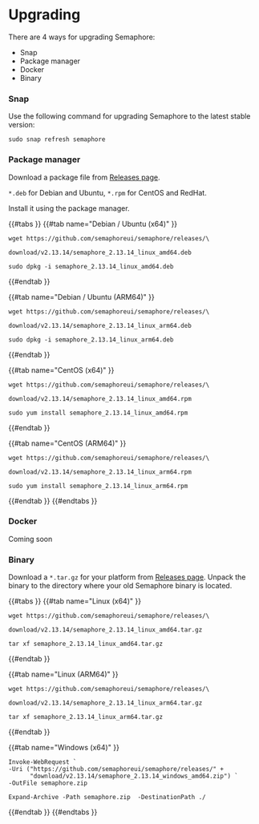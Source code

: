 # Upgrading

There are 4 ways for upgrading Semaphore:

* Snap
* Package manager
* Docker
* Binary

### Snap

Use the following command for upgrading Semaphore to the latest stable version:

```
sudo snap refresh semaphore
```

### Package manager

Download a package file from [Releases page](https://github.com/semaphoreui/semaphore/releases).

&#x20;`*.deb` for Debian and Ubuntu, `*.rpm` for CentOS and RedHat.&#x20;

Install it using the package manager.

{{#tabs }}
{{#tab name="Debian / Ubuntu (x64)" }}
```
wget https://github.com/semaphoreui/semaphore/releases/\

download/v2.13.14/semaphore_2.13.14_linux_amd64.deb

sudo dpkg -i semaphore_2.13.14_linux_amd64.deb
```
{{#endtab }}

{{#tab name="Debian / Ubuntu (ARM64)" }}
```
wget https://github.com/semaphoreui/semaphore/releases/\

download/v2.13.14/semaphore_2.13.14_linux_arm64.deb

sudo dpkg -i semaphore_2.13.14_linux_arm64.deb
```
{{#endtab }}

{{#tab name="CentOS (x64)" }}
```
wget https://github.com/semaphoreui/semaphore/releases/\

download/v2.13.14/semaphore_2.13.14_linux_amd64.rpm

sudo yum install semaphore_2.13.14_linux_amd64.rpm
```
{{#endtab }}

{{#tab name="CentOS (ARM64)" }}
```
wget https://github.com/semaphoreui/semaphore/releases/\

download/v2.13.14/semaphore_2.13.14_linux_arm64.rpm

sudo yum install semaphore_2.13.14_linux_arm64.rpm
```
{{#endtab }}
{{#endtabs }}

### Docker

<div class="warning">
      Coming soon
</div>

### Binary

Download a `*.tar.gz` for your platform from [Releases page](https://github.com/semaphoreui/semaphore/releases). Unpack the binary to the directory where your old Semaphore binary is located.

{{#tabs }}
{{#tab name="Linux (x64)" }}
```
wget https://github.com/semaphoreui/semaphore/releases/\

download/v2.13.14/semaphore_2.13.14_linux_amd64.tar.gz

tar xf semaphore_2.13.14_linux_amd64.tar.gz
```
{{#endtab }}

{{#tab name="Linux (ARM64)" }}
```
wget https://github.com/semaphoreui/semaphore/releases/\

download/v2.13.14/semaphore_2.13.14_linux_arm64.tar.gz

tar xf semaphore_2.13.14_linux_arm64.tar.gz
```
{{#endtab }}

{{#tab name="Windows (x64)" }}
```
Invoke-WebRequest `
-Uri ("https://github.com/semaphoreui/semaphore/releases/" +
      "download/v2.13.14/semaphore_2.13.14_windows_amd64.zip") `
-OutFile semaphore.zip

Expand-Archive -Path semaphore.zip  -DestinationPath ./
```
{{#endtab }}
{{#endtabs }}

